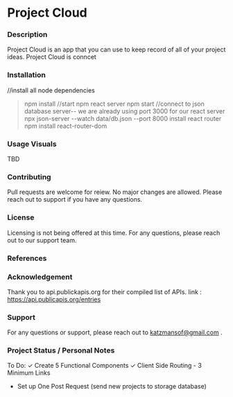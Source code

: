 # Project Cloud
### Description
Project Cloud is an app that you can use to keep record of all of your project ideas. 
Project Cloud is conncet 

### Installation 
//install all node dependencies
> npm install
//start npm react server
> npm start 
//connect to json database server-- we are already using port 3000 for our react server
> npx json-server --watch data/db.json --port 8000
install react router
>npm install react-router-dom 

### Usage Visuals
TBD

### Contributing
Pull requests are welcome for reiew. No major changes are allowed.
Please reach out to support if you have any questions.

### License
Licensing is not being offered at this time. For any questions, please reach out to our support team.

### References

### Acknowledgement
Thank you to api.publickapis.org for their compiled list of APIs. 
link : https://api.publicapis.org/entries

### Support
For any questions or support, please reach out to katzmansof@gmail.com .

### Project Status / Personal Notes 
To Do: 
✓ Create 5 Functional Components 
✓ Client Side Routing - 3 Minimum Links
- Set up One Post Request (send new projects to storage database)
